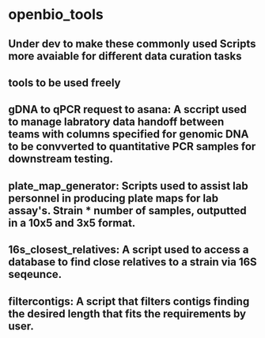 # openbio_tools
Under dev to make these commonly used Scripts more avaiable for different data curation tasks
----------------------------
tools to be used freely
----------------------------
gDNA to qPCR request to asana:  A sccript used to manage labratory data handoff between teams with columns specified for genomic DNA to be convverted to quantitative PCR samples for downstream testing.
----------------------------
plate_map_generator: Scripts used to assist lab personnel in producing plate maps for lab assay's. Strain * number of samples, outputted in a 10x5 and  3x5 format.
----------------------------
16s_closest_relatives: A script used to access a database to find close relatives to a strain via 16S seqeunce.
----------------------------
filtercontigs: A script that filters contigs finding the desired length that fits the requirements by user.
----------------------------
